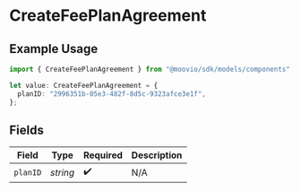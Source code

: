 # CreateFeePlanAgreement

## Example Usage

```typescript
import { CreateFeePlanAgreement } from "@moovio/sdk/models/components";

let value: CreateFeePlanAgreement = {
  planID: "2996351b-05e3-482f-8d5c-9323afce3e1f",
};
```

## Fields

| Field              | Type               | Required           | Description        |
| ------------------ | ------------------ | ------------------ | ------------------ |
| `planID`           | *string*           | :heavy_check_mark: | N/A                |